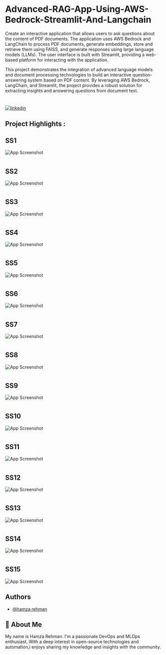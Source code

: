 
# Advanced-RAG-App-Using-AWS-Bedrock-Streamlit-And-Langchain


Create an interactive application that allows users to ask questions about the content of PDF documents. The application uses AWS Bedrock and LangChain to process PDF documents, generate embeddings, store and retrieve them using FAISS, and generate responses using large language models (LLMs). The user interface is built with Streamlit, providing a web-based platform for interacting with the application.

This project demonstrates the integration of advanced language models and document processing technologies to build an interactive question-answering system based on PDF content. By leveraging AWS Bedrock, LangChain, and Streamlit, the project provides a robust solution for extracting insights and answering questions from document text.








# 
[![linkedin](https://img.shields.io/badge/linkedin-0A66C2?style=for-the-badge&logo=linkedin&logoColor=white)](https://www.linkedin.com/in/hamzarehman4/)






## Project Highlights :

## SS1
![App Screenshot](https://github.com/masterwithhamza/Advanced-RAG-App-Using-AWS-Bedrock-Streamlit-And-Langchain/blob/main/ScreenShorts/p1.png?raw=true)


# 
# 
## SS2
![App Screenshot](https://github.com/masterwithhamza/Advanced-RAG-App-Using-AWS-Bedrock-Streamlit-And-Langchain/blob/main/ScreenShorts/p2.png?raw=true)

# 
# 
## SS3
![App Screenshot](https://github.com/masterwithhamza/Advanced-RAG-App-Using-AWS-Bedrock-Streamlit-And-Langchain/blob/main/ScreenShorts/p3.png?raw=true)

# 
# 
## SS4
![App Screenshot](https://github.com/masterwithhamza/Advanced-RAG-App-Using-AWS-Bedrock-Streamlit-And-Langchain/blob/main/ScreenShorts/p4.png?raw=true)


# 
# 
## SS5
![App Screenshot](https://github.com/masterwithhamza/Advanced-RAG-App-Using-AWS-Bedrock-Streamlit-And-Langchain/blob/main/ScreenShorts/p5.png?raw=true)


# 
# 
## SS6
![App Screenshot](https://github.com/masterwithhamza/Advanced-RAG-App-Using-AWS-Bedrock-Streamlit-And-Langchain/blob/main/ScreenShorts/p6.png?raw=true)

# 
# 
## SS7
![App Screenshot](https://github.com/masterwithhamza/Advanced-RAG-App-Using-AWS-Bedrock-Streamlit-And-Langchain/blob/main/ScreenShorts/p7.png?raw=true)

# 
# 
## SS8
![App Screenshot](https://github.com/masterwithhamza/Advanced-RAG-App-Using-AWS-Bedrock-Streamlit-And-Langchain/blob/main/ScreenShorts/p8.png?raw=true)


# 
# 
## SS9
![App Screenshot](https://github.com/masterwithhamza/Advanced-RAG-App-Using-AWS-Bedrock-Streamlit-And-Langchain/blob/main/ScreenShorts/p9.png?raw=true)

# 
# 
## SS10
![App Screenshot](https://github.com/masterwithhamza/Advanced-RAG-App-Using-AWS-Bedrock-Streamlit-And-Langchain/blob/main/ScreenShorts/p10.png?raw=true)

# 
# 
## SS11
![App Screenshot](https://github.com/masterwithhamza/Advanced-RAG-App-Using-AWS-Bedrock-Streamlit-And-Langchain/blob/main/ScreenShorts/p11.png?raw=true)

# 
# 
## SS12
![App Screenshot](https://github.com/masterwithhamza/Advanced-RAG-App-Using-AWS-Bedrock-Streamlit-And-Langchain/blob/main/ScreenShorts/p12.png?raw=true)
# 
# 
## SS13
![App Screenshot](https://github.com/masterwithhamza/Advanced-RAG-App-Using-AWS-Bedrock-Streamlit-And-Langchain/blob/main/ScreenShorts/p13.png?raw=true)
# 
# 
## SS14
![App Screenshot](https://github.com/masterwithhamza/Advanced-RAG-App-Using-AWS-Bedrock-Streamlit-And-Langchain/blob/main/ScreenShorts/p14.png?raw=true)
# 
# 
## SS15
![App Screenshot](https://github.com/masterwithhamza/Advanced-RAG-App-Using-AWS-Bedrock-Streamlit-And-Langchain/blob/main/ScreenShorts/p15.png?raw=true)

## Authors

- [@hamza rehman](https://www.linkedin.com/in/hamzarehman4/)


## 🚀 About Me
My name is Hamza Rehman. I'm a passionate DevOps and MLOps enthusiast. With a deep interest in open-source technologies and automation,i enjoys sharing my knowledge and insights with the community.

